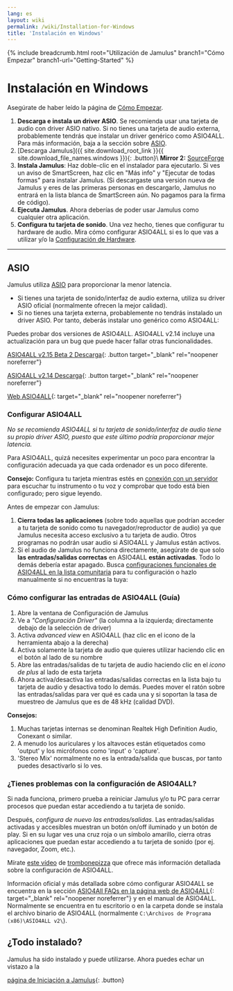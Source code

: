 ```yaml
---
lang: es
layout: wiki
permalink: /wiki/Installation-for-Windows
title: 'Instalación en Windows'
---
```


{% include breadcrumb.html root="Utilización de Jamulus" branch1="Cómo Empezar" branch1-url="Getting-Started" %}

# Instalación en Windows

Asegúrate de haber leído la página de [Cómo Empezar](Getting-Started).
1. **Descarga e instala un driver ASIO**. Se recomienda usar una tarjeta de audio con driver ASIO nativo. Si no tienes una tarjeta de audio externa, probablemente tendrás que instalar un driver genérico como ASIO4ALL. Para más información, baja a la sección sobre [ASIO](#asio).
1. [Descarga Jamulus]({{ site.download_root_link }}{{ site.download_file_names.windows }}){: .button}\\
 **Mirror 2:** [SourceForge](https://sourceforge.net/projects/llcon/files/latest/download)
1. **Instala Jamulus**: Haz doble-clic en el instalador para ejecutarlo. Si ves un aviso de SmartScreen, haz clic en "Más info" y "Ejecutar de todas formas" para instalar Jamulus. (Si descargaste una versión nueva de Jamulus y eres de las primeras personas en descargarlo, Jamulus no entrará en la lista blanca de SmartScreen aún. No pagamos para la firma de código).
1. **Ejecuta Jamulus**. Ahora deberías de poder usar Jamulus como cualquier otra aplicación.
1. **Configura tu tarjeta de sonido**. Una vez hecho, tienes que configurar tu hardware de audio. Mira cómo configurar ASIO4ALL si es lo que vas a utilizar y/o la [Configuración de Hardware](Hardware-Setup).

***

## ASIO

Jamulus utiliza [ASIO](https://en.wikipedia.org/wiki/Audio_Stream_Input/Output) para proporcionar la menor latencia.
* Si tienes una tarjeta de sonido/interfaz de audio externa, utiliza su driver ASIO oficial (normalmente ofrecen la mejor calidad).
* Si no tienes una tarjeta externa, probablemente no tendrás instalado un driver ASIO. Por tanto, deberás instalar uno genérico como ASIO4ALL:

Puedes probar dos versiones de ASIO4ALL. ASIO4ALL v2.14 incluye una actualización para un bug que puede hacer fallar otras funcionalidades.

[ASIO4ALL v2.15 Beta 2 Descarga](https://github.com/jamulussoftware/assets/raw/main/ASIO4ALL/v2.15/ASIO4ALL_2_15_Beta2_English.exe){: .button target="_blank" rel="noopener noreferrer"}

[ASIO4ALL v2.14 Descarga](https://github.com/jamulussoftware/assets/raw/main/ASIO4ALL/v2.14/ASIO4ALL_2_14_English.exe){: .button target="_blank" rel="noopener noreferrer"}

[Web ASIO4ALL](https://www.asio4all.org/){: target="_blank" rel="noopener noreferrer"}


### Configurar ASIO4ALL

*No se recomienda ASIO4ALL si tu tarjeta de sonido/interfaz de audio tiene su propio driver ASIO, puesto que este último podría proporcionar mejor latencia.*

Para ASIO4ALL, quizá necesites experimentar un poco para encontrar la configuración adecuada ya que cada ordenador es un poco diferente.

**Consejo:** Configura tu tarjeta mientras estés en [conexión con un servidor](Onboarding#2-conectarse-a-un-servidor) para escuchar tu instrumento o tu voz y comprobar que todo está bien configurado; pero sigue leyendo.


Antes de empezar con Jamulus:
1. **Cierra todas las aplicaciones** (sobre todo aquellas que podrían acceder a tu tarjeta de sonido como tu navegador/reproductor de audio) ya que Jamulus necesita acceso exclusivo a tu tarjeta de audio. Otros programas no podrán usar audio si ASIO4ALL y Jamulus están activos.
1. Si el audio de Jamulus no funciona directamente, asegúrate de que solo **las entradas/salidas correctas** en ASIO4ALL **están activadas**. Todo lo demás debería estar apagado. Busca [configuraciones funcionales de ASIO4ALL en la lista comunitaria](/kb/2021/03/20/ASIO4ALL-Examples.html) para tu configuración o hazlo manualmente si no encuentras la tuya:

### Cómo configurar las entradas de ASIO4ALL (Guía)

1. Abre la ventana de Configuración de Jamulus
1. Ve a _"Configuración Driver"_ (la columna a la izquierda; directamente debajo de la selección de driver)
1. Activa _advanced view_ en ASIO4ALL (haz clic en el icono de la herramienta abajo a la derecha)
1. Activa solamente la tarjeta de audio que quieres utilizar haciendo clic en el botón al lado de su nombre
1. Abre las entradas/salidas de tu tarjeta de audio haciendo clic en el _icono de plus_ al lado de esta tarjeta
1. Ahora activa/desactiva las entradas/salidas correctas en la lista bajo tu tarjeta de audio y desactiva todo lo demás. Puedes mover el ratón sobre las entradas/salidas para ver qué es cada una y si soportan la tasa de muestreo de Jamulus que es de 48 kHz (calidad DVD).

**Consejos:**
1. Muchas tarjetas internas se denominan Realtek High Definition Audio, Conexant o similar.
1. A menudo los auriculares y los altavoces están etiquetados como 'output' y los micrófonos como 'input' o 'capture'.
1. 'Stereo Mix' normalmente no es la entrada/salida que buscas, por tanto puedes desactivarlo si lo ves.

### ¿Tienes problemas con la configuración de ASIO4ALL?

Si nada funciona, primero prueba a reiniciar Jamulus y/o tu PC para cerrar procesos que puedan estar accediendo a tu tarjeta de sonido.

Después, *configura de nuevo las entradas/salidas*. Las entradas/salidas activadas y accesibles muestran un botón on/off iluminado y un botón de play. Si en su lugar ves una cruz roja o un símbolo amarillo, cierra otras aplicaciones que puedan estar accediendo a tu tarjeta de sonido (por ej. navegador, Zoom, etc.).

Mírate [este vídeo](https://youtu.be/_GzOsitVgLI) de [trombonepizza](https://github.com/trombonepizza) que ofrece más información detallada sobre la configuración de ASIO4ALL.

Información oficial y más detallada sobre cómo configurar ASIO4ALL se encuentra en la sección [ASIO4All FAQs en la página web de ASIO4ALL](https://www.asio4all.org/index.php/help/faq/){: target="_blank" rel="noopener noreferrer"} y en el manual de ASIO4ALL. Normalmente se encuentra en tu escritorio o en la carpeta donde se instala el archivo binario de ASIO4ALL (normalmente `C:\Archivos de Programa (x86)\ASIO4ALL v2\`).

## ¿Todo instalado?

Jamulus ha sido instalado y puede utilizarse. Ahora puedes echar un vistazo a la

[página de Iniciación a Jamulus](Getting-Started){: .button}
